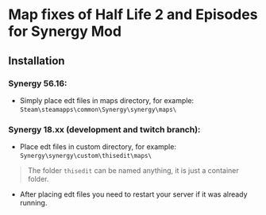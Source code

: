 # Map fixes of Half Life 2 and Episodes for Synergy Mod
## Installation 
### Synergy 56.16:
- Simply place edt files in maps directory, for example: `Steam\steamapps\common\Synergy\synergy\maps\`

### Synergy 18.xx (development and twitch branch):
- Place edt files in custom directory, for example:
`Synergy\synergy\custom\thisedit\maps\`

> The folder `thisedit` can be named anything, it is just a container folder.

- After placing edt files you need to restart your server if it was already running.
